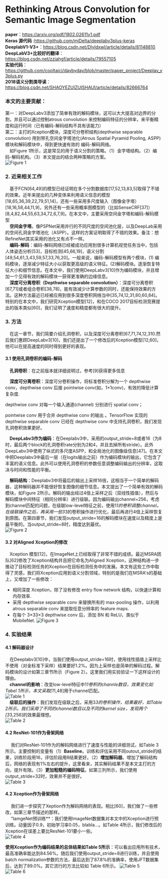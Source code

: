 # Rethinking Atrous Convolution for Semantic Image Segmentation
**paper**：https://arxiv.org/pdf/1802.02611v1.pdf </br>
**Keras 源代码** :https://github.com/mjDelta/deeplabv3plus-keras </br>
**DeeplabV1-V3+**：https://blog.csdn.net/Dlyldxwl/article/details/81148810 </br>
**DeepLabV3+比较好的翻译**：https://blog.csdn.net/zziahgf/article/details/79557105 </br>
**实验代码**：https://github.com/cooltaici/daybyday/blob/master/paper_project/Deeplav_v3plus.py </br>
**2018语义分割类导读**：https://blog.csdn.net/SHAOYEZUIZUISHAUI/article/details/82666764  </br>
### 本文的主要贡献：
第一：对DeepLabv3添加了简单有效的解码模块，这可以大大提高对边界的分割，并且可以通过控制atrous convolution 来控制编码特征的分辨率，来平衡精度和运行时间（已有编码-解码结构不具有该能力）</br>
第二：主打的Xception模块，深度可分卷积结构(depthwise separable convolution) 用到带孔空间金字塔池化(Atrous Spatial Pyramid Pooling, ASPP)模块和解码模块中，得到更快速有效的 编码-解码网络。</br>
&emsp;如Figure 1所示，这是常见的用于语义分割的策略。（1）金字塔结构。（2）编码-解码机构。（3）本文提出的结合两种策略的方案。</br>
![Figure 1](https://paper-reading-1258239805.cos.ap-chengdu.myqcloud.com/DeepLab_v3plus/DeepLabV3plus_Figure1.PNG)</br>
### 2. 近来相关工作
&emsp;基于FCN[64,49]的模型已经证明在多个分割数据库[17,52,13,83,5]取得了不错的效果。近年来提出的几种变体来利用语义信息的模型[18,65,36,39,22,79,51,14]，还有一些采用多尺度输入（图像金字塔）[18,16,58,44,11,9]，另外还有一些采用概率图模型的（比如SenseCRF[37]）[8,4,82,44,55,63,34,72,6,7,9]。在本文中，主要采用空间金字塔和编码-解码模型</br>
&emsp;**空间金字塔**。像PSPNet采用并行的不同尺度的空间池化层，以及DeepLab采用的空间孔洞金字塔池化（ASPP）。这样的方案证明取得了不错的效果。备注：想RefineNet其实采用的池化又有点不一样。</br>
&emsp;**编码-解码**：编码-解码网络已经被成功应用到很多计算机视觉任务当中，包括 人体姿态分析[53]，目标检测[45,66,19]，语义分割[49,54,61,3,43,59,57,33,76,20]。一般来说，编码-解码模型有两个模块，(1) 编码模块，逐渐减少特征大小以获取更高级的语义特征。(2)解码模块。逐渐恢复特征大小和细节信息。在本文中，我们使用DeepLabv3[10]作为编码模块，并且增加一个见得有效的解码模块一获得更准确的边缘信息。</br>
&emsp;**深度可分离卷积（Depthwise separable convolution）**：深度可分离卷积[67,71]或者组合卷积[38,78]，能有效减少计算参数的同时，还能保持效果的方法。这种方法最近已经被应用到很多深度卷积网络当中[35,74,12,31,80,60,84]。特别的在本文中，我们研究Xception模型[12]，和在COCO 2017目标检测竞赛提出的版本类似[60]，我们证明了速度和精度都有很大的提升。</br>
### 3. 方法
&emsp;在这一章节，我们简要介绍孔洞卷积，以及深度可分离卷积[67,71,74,12,310.然后我们惠顾DeepLabv3[10]，我们还提出了一个修改后的Xception模型[12,60]，他可以在提高速度的同时得到更好的表现。</br>
#### 3.1 使用孔洞卷积的编码-解码
&emsp;**孔洞卷积**：在之前版本就详细说明过，参考[9]获得更多信息</br>

&emsp;**深度可分离卷积**：深度可分卷积操作，将标准卷积分解为一个 depthwise conv，depthwise conv 后接 pointwise conv(如，1×1conv)，有效的降低计算复杂度.

depthwise conv 对每一个输入通道(channel) 分别进行 spatial conv；

pointwise conv 用于合并 depthwise conv 的输出
。TensorFlow 实现的 depthwise separable conv 已经在 depthwise conv 中支持孔洞卷积，我们发现孔洞卷积效果更好。</br>

&emsp;**DeepLabv3作为编码**：在Deeplabv3中，采用的output_stride=8或者16（为8时，最后两个block的孔洞卷积rate分别为2和4，并且去掉所有stride）。此外DeepLabv3中使用了纵式的多尺度ASPP，和全局池化的图像级信息[47]。在本文中把Deeplabv3中最后一层（在logits输出之前）作为编码模块的输出，它包含了丰富的语义信息。此外可以使用孔洞卷积的参数任意调整编码输出的分辨率，这取决与时间和性能的平衡。</br>

&emsp;**解码结构**：Deeplabv3中将最后的输出上采样16倍，这相当于一个简单的解码器，这种解码器并不能很好恢复图像的细节信息。本文提出了一个简单有效的解码模块，如Figure 2所示。解码的输出经过4倍上采样之后（双线性插值），然后与解码模块中间特征（相同分辨率）进行级联。因为编码输出channel=256，考虑到channel匹配的问题，在级联low-level特征之前，使用1*1的卷积调整channel。在级联操作之后，再采用一些3*3的卷积操作进行优化，最后再进行4倍上采样恢复到原图。在第四章节，我们发现output_stride=16的解码模块在速度以及精度上是最平衡的。当output_stride=8时，精度达到最优。</br>
![Figure 2](https://paper-reading-1258239805.cos.ap-chengdu.myqcloud.com/DeepLab_v3plus/DeepLabV3plus_Figure2.PNG)</br>

#### 3.2 对Aligned Xception的修改
&emsp;Xception 模型[12]，在ImageNet上已经取得了非常不错的成绩。最近MSRA团队[62]修改了Xception结构并且把它命名为Aligned Xception，这种结构进一步推动了目标检测任务的Xception在目标检测任务中的发展。本文有这些工作中取得了灵感，我们将Xception应用到语义分割领域，特别的是我们在MSRA's的基础上，又增加了一些修改：
- 相同深度 Xception，除了没有修改 entry flow network 结构，以快速计算和内存效率.
- 采用 depthwise separable conv 来替换所有的 max-pooling 操作，以利用 atrous separable conv 来提取任意分辨率的 feature maps.
- 在每个 3×33×3 depthwise conv 后，添加 BN 和 ReLU，类似于 MobileNet.
![Figure 3](https://paper-reading-1258239805.cos.ap-chengdu.myqcloud.com/DeepLab_v3plus/DeepLabV3plus_Figure3.PNG)</br>

### 4. 实验结果
#### 4.1 解码器设计
&emsp;在Deeplabv3[10]中，当我们使用output_stride=16时，使用线性插值上采样比不使用（对金标准下采样）结果要好1.2%。因为上采样也是简单的解码过程。解码模块的设计如第三章节所示（Figure 2）。这里我们用实验验证一下这样设计的理由。</br>
&emsp;**channel的影响**：改变low-level特征中1*1卷积的channle数目，效果变化如Tabel 1所示，本文采取[1*1,48]用于channel匹配。</br>
![Table 1](https://paper-reading-1258239805.cos.ap-chengdu.myqcloud.com/DeepLab_v3plus/DeepLabV3plus_Table1.PNG)</br>
&emsp;**级联后的操作**：我们发现在级联之后，采用3*3的卷积操作，结果最好，如Table 2所示。我们采用了不同的channel数目以及不同的kernel size，发现两个[3*3,256]的效果最理想。</br>
![Table 2](https://paper-reading-1258239805.cos.ap-chengdu.myqcloud.com/DeepLab_v3plus/DeepLabV3plus_Table2.PNG)</br>

#### 4.2 ResNet-101作为骨架网络
&emsp; 我们对ResNet-101作为的解码网络进行了速度与性能的详细测试，如Table 3所示。主要控制的变量有（1）**Baseline**。训练和评估采用不同outout_stride的结果，训练阶段用16，评估阶段用8结果更好。（2）**增加解码器**。增加了解码结构后，网络的表现有1%左右的提升，这里看来，其实解码结果不是本文主打的方向，提升有限。（3）**更加粗糙的编码特征**。如第三列所示，我们使用output_stride=32时，效果并不是很好。</br>
![Table 3](https://paper-reading-1258239805.cos.ap-chengdu.myqcloud.com/DeepLab_v3plus/DeepLabV3plus_Table3.PNG)</br>

#### 4.2 Xception作为骨架网络
&emsp; 我们进一步探究了Xeption作为解码网络的表现。相比[60]，我们做了一些修改，如第三章节描述的那样。</br>
&emsp; “IamgeNet预训练**：我们使用ImageNet数据集对本文中的Xception进行预训练。动量因子0.9，初始学习率0.05，blabla...。如Table 4所示，我们修改后的Xception在误差上要比ResNet-101要小一些。</br>
![Table 4](https://paper-reading-1258239805.cos.ap-chengdu.myqcloud.com/DeepLab_v3plus/DeepLabV3plus_Table4.PNG)</br>

**使用Xception作为编码结果的总体结果如Table 5所示**：可以看出应用所有技术，最高准确率能达到84.56%。随后我们使用output_stride=8进行训练，并且使用batch normalization参数的方法，最后达到了87.8%的准确率，使用JFT数据集后，达到了89.0%。其它流行的方法比较如 Table 6所示。
![Table 5](https://paper-reading-1258239805.cos.ap-chengdu.myqcloud.com/DeepLab_v3plus/DeepLabV3plus_Table5.PNG)</br>
![Table 6](https://paper-reading-1258239805.cos.ap-chengdu.myqcloud.com/DeepLab_v3plus/DeepLabV3plus_Table6.PNG)</br>
